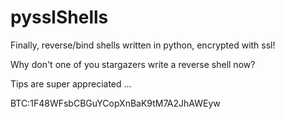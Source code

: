# pysslShells
Finally, reverse/bind shells written in python, encrypted with ssl!

Why don't one of you stargazers write a reverse shell now?

Tips are super appreciated ... 

BTC:1F48WFsbCBGuYCopXnBaK9tM7A2JhAWEyw
